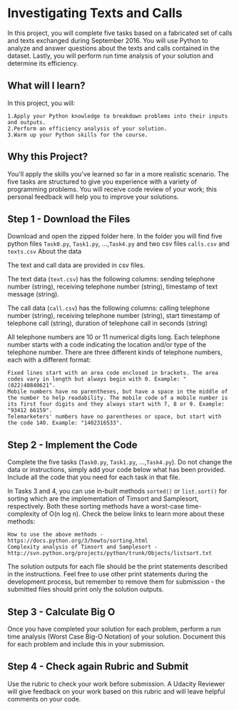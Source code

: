<h1><b>Investigating Texts and Calls</b></h1>

In this project, you will complete five tasks based on a fabricated set of calls and texts exchanged during September 2016. You will use Python to analyze and answer questions about the texts and calls contained in the dataset. Lastly, you will perform run time analysis of your solution and determine its efficiency.

<h2><b>What will I learn?</b></h2>

In this project, you will:

    1.Apply your Python knowledge to breakdown problems into their inputs and outputs.
    2.Perform an efficiency analysis of your solution.
    3.Warm up your Python skills for the course.

<h2><b>Why this Project?</b></h2>

You'll apply the skills you've learned so far in a more realistic scenario. The five tasks are structured to give you experience with a variety of programming problems. You will receive code review of your work; this personal feedback will help you to improve your solutions.

<h2><b>Step 1 - Download the Files</b></h2>

Download and open the zipped folder here. In the folder you will find five python files `Task0.py`, `Task1.py`, ...,`Task4.py` and two csv files `calls.csv` and `texts.csv`
About the data

The text and call data are provided in csv files.

The text data (`text.csv`) has the following columns: sending telephone number (string), receiving telephone number (string), timestamp of text message (string).

The call data (`call.csv`) has the following columns: calling telephone number (string), receiving telephone number (string), start timestamp of telephone call (string), duration of telephone call in seconds (string)

All telephone numbers are 10 or 11 numerical digits long. Each telephone number starts with a code indicating the location and/or type of the telephone number. There are three different kinds of telephone numbers, each with a different format:

    Fixed lines start with an area code enclosed in brackets. The area codes vary in length but always begin with 0. Example: "(022)40840621".
    Mobile numbers have no parentheses, but have a space in the middle of the number to help readability. The mobile code of a mobile number is its first four digits and they always start with 7, 8 or 9. Example: "93412 66159".
    Telemarketers' numbers have no parentheses or space, but start with the code 140. Example: "1402316533".

<h2><b>Step 2 - Implement the Code</b></h2>

Complete the five tasks (`Task0.py`, `Task1.py`, ...,`Task4.py`). Do not change the data or instructions, simply add your code below what has been provided. Include all the code that you need for each task in that file.

In Tasks 3 and 4, you can use in-built methods `sorted()` or `list.sort()` for sorting which are the implementation of Timsort and Samplesort, respectively. Both these sorting methods have a worst-case time-complexity of O(n log n). Check the below links to learn more about these methods:

    How to use the above methods - https://docs.python.org/3/howto/sorting.html
    Complexity analysis of Timsort and Samplesort - http://svn.python.org/projects/python/trunk/Objects/listsort.txt

The solution outputs for each file should be the print statements described in the instructions. Feel free to use other print statements during the development process, but remember to remove them for submission - the submitted files should print only the solution outputs.

<h2><b>Step 3 - Calculate Big O</b></h2>

Once you have completed your solution for each problem, perform a run time analysis (Worst Case Big-O Notation) of your solution. Document this for each problem and include this in your submission.

<h2><b>Step 4 - Check again Rubric and Submit</b></h2>

Use the rubric to check your work before submission. A Udacity Reviewer will give feedback on your work based on this rubric and will leave helpful comments on your code. 
